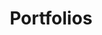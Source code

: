 ---
layout: portfolios
title: Portfolios
description: Let our works speak for themselves.
background: "/img/bg-post.jpg"
---